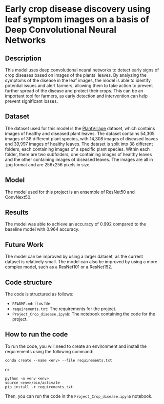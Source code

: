# Early crop disease discovery using leaf symptom images on a basis of Deep Convolutional Neural Networks

## **Description**
This model uses deep convolutional neural networks to detect early signs of crop diseases based on images of the plants' leaves. By analyzing the symptoms of the disease in the leaf images, the model is able to identify potential issues and alert farmers, allowing them to take action to prevent further spread of the disease and protect their crops. This can be an important tool for farmers, as early detection and intervention can help prevent significant losses.

## **Dataset**
The dataset used for this model is the [PlantVillage](https://www.kaggle.com/vipoooool/new-plant-diseases-dataset) dataset, which contains images of healthy and diseased plant leaves. The dataset contains 54,305 images of 38 different plant species, with 14,308 images of diseased leaves and 39,997 images of healthy leaves. The dataset is split into 38 different folders, each containing images of a specific plant species. Within each folder, there are two subfolders, one containing images of healthy leaves and the other containing images of diseased leaves. The images are all in .jpg format and are 256x256 pixels in size.

## **Model**
The model used for this project is an ensemble of ResNet50 and ConvNext50.

## **Results**
The model was able to achieve an accuracy of 0.992 compared to the baseline model with 0.964 accuracy.

## **Future Work**
The model can be improved by using a larger dataset, as the current dataset is relatively small. The model can also be improved by using a more complex model, such as a ResNet101 or a ResNet152.

## **Code structure**
The code is structured as follows:
- `README.md`: This file.
- `requirements.txt`: The requirements for the project.
- `Project_Crop_disease.ipynb`: The notebook containing the code for the project.

## **How to run the code**
To run the code, you will need to create an environment and install the requirements using the following command:
```
conda create --name <env> --file requirements.txt
```
or
```
python -m venv <env>
source <env>/bin/activate
pip install -r requirements.txt
```

Then, you can run the code in the `Project_Crop_disease.ipynb` notebook.
<!-- 
## **How to run the model**
To run the model, you will need to install the requirements using the following command:
```
pip install -r requirements.txt
```
Then, you can run the model using the following command:
```
python model.py -->



